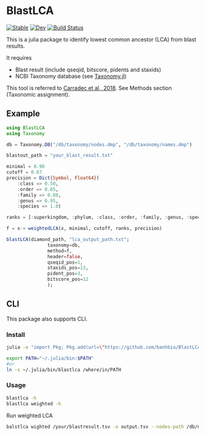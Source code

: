 # BlastLCA

[![Stable](https://img.shields.io/badge/docs-stable-blue.svg)](https://banhbio.github.io/BlastLCA.jl/stable)
[![Dev](https://img.shields.io/badge/docs-dev-blue.svg)](https://banhbio.github.io/BlastLCA.jl/dev)
[![Build Status](https://www.travis-ci.com/banhbio/BlastLCA.jl.svg?token=TnLbrgdWxoQMPrAZynWc&branch=main)](https://travis-ci.com/banhbio/BlastLCA.jl)

This is a julia package to identify lowest common ancestor (LCA) from blast results.

It requires
- Blast result (include qseqid, bitscore, pidents and staxids)
- NCBI Taxonomy database (see [Taxonomy.jl](https://github.com/banhbio/Taxonomy.jl))

This tool is referred to [Carradec et al., 2018](https://doi.org/10.1038/s41467-017-02342-1). See Methods section (Taxonomic assignment).

## Example
```julia
using BlastLCA
using Taxonomy

db = Taxonomy.DB("/db/taxonomy/nodes.dmp", "/db/taxonomy/names.dmp")

blastout_path = "your_blast_result.txt"

minimal = 0.90
cutoff = 0.67
precision = Dict{Symbol, Float64}(
    :class => 0.50,
    :order => 0.65,
    :family => 0.80,
    :genus => 0.95,
    :species => 1.0)

ranks = [:superkingdom, :phylum, :class, :order, :family, :genus, :species]

f = x-> weightedLCA(x, minimal, cutoff, ranks, precision)

blastLCA(diamond_path, "lca_output_path.txt";
               taxonomy=db,
               method=f,
               header=false,
               qseqid_pos=1,
               staxids_pos=13,
               pident_pos=3,
               bitscore_pos=12
               );
```


## CLI

This package also supports CLI.

### Install

```bash
julia -e "import Pkg; Pkg.add(url=\"https://github.com/banhbio/BlastLCA.jl\")"

export PATH="~/.julia/bin:$PATH"
#or
ln -s ~/.julia/bin/blastlca /where/in/PATH
```

### Usage
```bash
blastlca -h
blastlca weighted -h
```

Run weighted LCA
```bash
balstlca wighted /your/blastresult.tsv -o output.tsv --nodes-path /db/nodes.dmp --names-path /db/names.dmp
```

